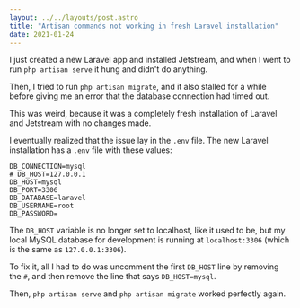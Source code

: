 ```yaml
---
layout: ../../layouts/post.astro
title: "Artisan commands not working in fresh Laravel installation"
date: 2021-01-24
---
```

I just created a new Laravel app and installed Jetstream, and when I went to run `php artisan serve` it hung and didn't do anything.

Then, I tried to run `php artisan migrate`, and it also stalled for a while before giving me an error that the database connection had timed out.

This was weird, because it was a completely fresh installation of Laravel and Jetstream with no changes made.

I eventually realized that the issue lay in the `.env` file. The new Laravel installation has a `.env` file with these values:

```env
DB_CONNECTION=mysql
# DB_HOST=127.0.0.1
DB_HOST=mysql
DB_PORT=3306
DB_DATABASE=laravel
DB_USERNAME=root
DB_PASSWORD=
```

The `DB_HOST` variable is no longer set to localhost, like it used to be, but my local MySQL database for development is running at `localhost:3306` (which is the same as `127.0.0.1:3306`).

To fix it, all I had to do was uncomment the first `DB_HOST` line by removing the `#`, and then remove the line that says `DB_HOST=mysql`.

Then, `php artisan serve` and `php artisan migrate` worked perfectly again.